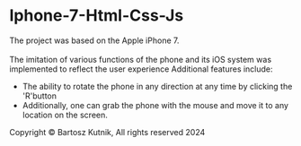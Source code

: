 # Iphone-7-Html-Css-Js
The project was based on the Apple iPhone 7.</span><br><br>The imitation of various functions of the phone and its iOS system was implemented to reflect the user experience
Additional features include:
- The ability to rotate the phone in any direction at any time by clicking the 'R'button
- Additionally, one can grab the phone with the mouse and move it to any location on the screen.

Copyright © Bartosz Kutnik, All rights reserved 2024
